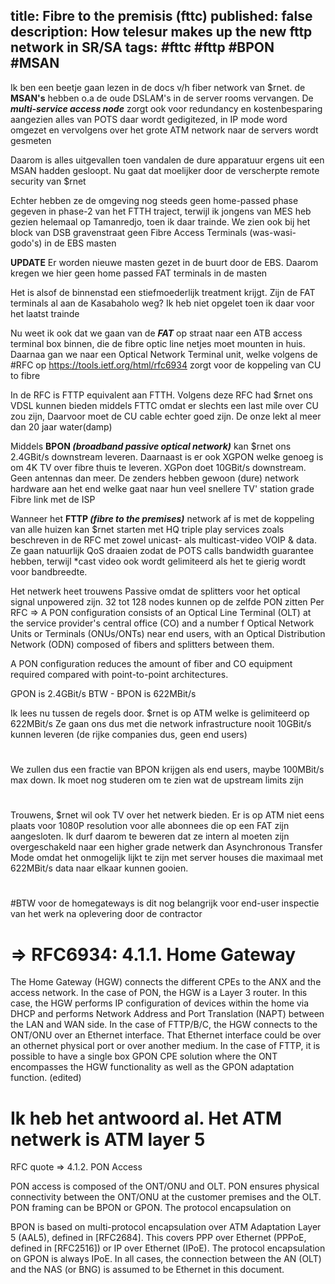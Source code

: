 title: Fibre to the premisis (fttc) 
published: false
description: How telesur makes up the new fttp network in SR/SA
tags: #fttc #fttp #BPON #MSAN
--

 Ik ben een beetje gaan lezen in de docs v/h fiber network van $rnet. de **MSAN's** hebben o.a de oude DSLAM's in de server rooms vervangen. De _**multi-service access node**_ zorgt ook voor redundancy en kostenbesparing aangezien alles van POTS daar wordt gedigitezed, in IP mode word omgezet en vervolgens over het grote ATM network naar de servers wordt gesmeten

 Daarom is alles uitgevallen toen vandalen de dure apparatuur ergens uit een MSAN hadden gesloopt. Nu gaat dat moelijker door de verscherpte remote security van $rnet

 Echter hebben ze de omgeving nog steeds geen home-passed phase gegeven in phase-2 van het FTTH traject, terwijl ik jongens van MES heb gezien helemaal op Tamanredjo, toen ik daar trainde. We zien ook bij het block van DSB gravenstraat geen Fibre Access Terminals (was-wasi-godo's) in de EBS masten

**UPDATE**
Er worden nieuwe masten gezet in de buurt door de EBS. Daarom kregen we hier geen home passed FAT terminals in de masten


 Het is alsof de binnenstad een stiefmoederlijk treatment krijgt. Zijn de FAT terminals al aan de Kasabaholo weg? Ik heb niet opgelet toen ik daar voor het laatst trainde

 Nu weet ik ook dat we gaan van de _**FAT**_ op straat naar een ATB access terminal box binnen, die de fibre optic line netjes moet mounten in huis. Daarnaa gan we naar een Optical Network Terminal unit, welke volgens de #RFC  op https://tools.ietf.org/html/rfc6934 zorgt voor de koppeling van CU to fibre

 In de RFC is FTTP equivalent aan FTTH. Volgens deze RFC had $rnet ons VDSL kunnen bieden middels FTTC omdat er slechts een last mile over CU zou zijn, Daarvoor moet de CU cable echter goed zijn. De onze lekt al meer dan 20 jaar water(damp)

 Middels **BPON _(broadband passive optical network)_** kan $rnet ons 2.4GBit/s downstream leveren. Daarnaast is er ook XGPON welke genoeg is om 4K TV over fibre thuis te leveren. XGPon doet 10GBit/s downstream. Geen antennas dan meer. De zenders hebben gewoon (dure) network hardware aan het end welke gaat naar hun veel snellere TV' station grade Fibre link met de ISP

 Wanneer het **FTTP _(fibre to the premises)_** network af is met de koppeling van alle huizen kan $rnet starten met HQ triple play services zoals beschreven in de RFC met zowel unicast- als multicast-video VOIP & data. Ze gaan natuurlijk QoS draaien zodat de POTS calls bandwidth guarantee hebben, terwijl *cast video ook wordt gelimiteerd als het te gierig wordt voor bandbreedte.

 Het netwerk heet trouwens Passive omdat de splitters voor het optical signal unpowered zijn. 32 tot 128 nodes kunnen op de zelfde PON zitten
Per RFC => A PON configuration
consists of an Optical Line Terminal (OLT) at the service
provider's central office (CO) and a number f Optical Network
Units or Terminals (ONUs/ONTs) near end users, with an Optical
Distribution Network (ODN) composed of fibers and splitters between them.

A PON configuration reduces the amount of fiber and CO equipment required compared with point-to-point architectures.


 GPON is 2.4GBit/s BTW - BPON is 622MBit/s 

 Ik lees nu tussen de regels door. $rnet is op ATM welke is gelimiteerd op 622MBit/s Ze gaan ons dus met die network infrastructure nooit 10GBit/s kunnen leveren (de rijke companies dus, geen end users)
#
 We zullen dus een fractie van BPON krijgen als end users, maybe 100MBit/s max down. Ik moet nog studeren om te zien wat de upstream limits zijn
#
 Trouwens, $rnet wil ook TV over het netwerk bieden. Er is op ATM niet eens plaats voor 1080P resolution voor alle abonnees die op een FAT zijn aangesloten. Ik durf daarom te beweren dat ze intern al moeten zijn overgeschakeld naar een higher grade netwerk dan Asynchronous Transfer Mode omdat het onmogelijk lijkt te zijn met server houses die maximaal met 622MBit/s data naar elkaar kunnen gooien.
#
#BTW voor de homegateways is dit nog belangrijk voor end-user inspectie van het werk na oplevering door de contractor 

#  => RFC6934: 4.1.1.  Home Gateway

   The Home Gateway (HGW) connects the different CPEs to the ANX and the
   access network.  In the case of PON, the HGW is a Layer 3 router.  In
   this case, the HGW performs IP configuration of devices within the
   home via DHCP and performs Network Address and Port Translation
   (NAPT) between the LAN and WAN side.  In the case of FTTP/B/C, the
   HGW connects to the ONT/ONU over an Ethernet interface.  That
   Ethernet interface could be over an othernet physical port or over
   another medium.  In the case of FTTP, it is possible to have a single
   box GPON CPE solution where the ONT encompasses the HGW functionality
   as well as the GPON adaptation function. (edited)

# Ik heb het antwoord al. Het ATM netwerk is ATM layer 5

 RFC quote => 4.1.2.  PON Access

   PON access is composed of the ONT/ONU and OLT.  PON ensures physical
   connectivity between the ONT/ONU at the customer premises and the
   OLT.  PON framing can be BPON or GPON.  The protocol encapsulation on

BPON is based on multi-protocol encapsulation over ATM Adaptation
   Layer 5 (AAL5), defined in [RFC2684].  This covers PPP over Ethernet
   (PPPoE, defined in [RFC2516]) or IP over Ethernet (IPoE).  The
   protocol encapsulation on GPON is always IPoE.  In all cases, the
   connection between the AN (OLT) and the NAS (or BNG) is assumed to be
   Ethernet in this document.


#
#
